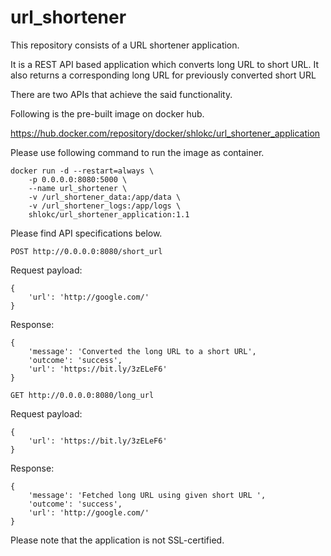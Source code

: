 # url_shortener

This repository consists of a URL shortener application.

It is a REST API based application which converts long URL to short URL. It also returns a corresponding long URL for previously converted short URL

There are two APIs that achieve the said functionality.


Following is the pre-built image on docker hub.

https://hub.docker.com/repository/docker/shlokc/url_shortener_application

Please use following command to run the image as container.

``` {.sourceCode .bash}
docker run -d --restart=always \
	-p 0.0.0.0:8080:5000 \
	--name url_shortener \
	-v /url_shortener_data:/app/data \
	-v /url_shortener_logs:/app/logs \
	shlokc/url_shortener_application:1.1
```


Please find API specifications below.

``` {.sourceCode .bash}
POST http://0.0.0.0:8080/short_url
```

Request payload:

``` {.sourceCode .bash}
{
	'url': 'http://google.com/'
}
```

Response:

``` {.sourceCode .bash}
{
	'message': 'Converted the long URL to a short URL',
	'outcome': 'success',
	'url': 'https://bit.ly/3zELeF6'
}
```

``` {.sourceCode .bash}
GET http://0.0.0.0:8080/long_url
```

Request payload:

``` {.sourceCode .bash}
{
	'url': 'https://bit.ly/3zELeF6'
}
```

Response:

``` {.sourceCode .bash}
{
	'message': 'Fetched long URL using given short URL ',
	'outcome': 'success',
	'url': 'http://google.com/'
}
```

Please note that the application is not SSL-certified.

